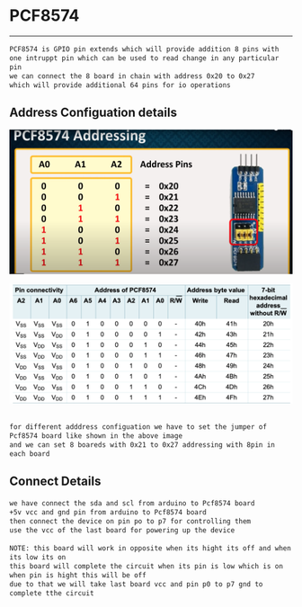 # PCF8574 

--- 
```
PCF8574 is GPIO pin extends which will provide addition 8 pins with 
one intruppt pin which can be used to read change in any particular pin 
we can connect the 8 board in chain with address 0x20 to 0x27 
which will provide additional 64 pins for io operations 
```


## Address Configuation details 

![img](images/PCF8574-GPIO-Extender.png)

![img](images/pcf8574-address-pin.png)

```

for different adddress configuation we have to set the jumper of Pcf8574 board like shown in the above image 
and we can set 8 boareds with 0x21 to 0x27 addressing with 8pin in each board
```


## Connect Details 
```
we have connect the sda and scl from arduino to Pcf8574 board 
+5v vcc and gnd pin from arduino to Pcf8574 board 
then connect the device on pin po to p7 for controlling them 
use the vcc of the last board for powering up the device 

NOTE: this board will work in opposite when its hight its off and when its low its on 
this board will complete the circuit when its pin is low which is on when pin is hight this will be off 
due to that we will take last board vcc and pin p0 to p7 gnd to complete tthe circuit 

```
